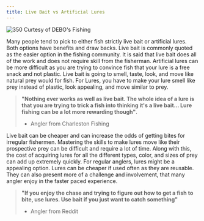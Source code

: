```yaml
---
title: Live Bait vs Artificial Lures
---
```

![350](https://i.ytimg.com/vi/SO0KqUGr_xM/sddefault.jpg) 
Curtesy of DEBO's Fishing

Many people tend to pick to either fish strictly live bait or artificial lures. Both options have benefits and draw backs. Live bait is commonly quoted as the easier option in the fishing community. It is said that live bait does all of the work and does not require skill from the fisherman. Artificial lures can be more difficult as you are trying to convince fish that your lure is a free snack and not plastic. Live bait is going to smell, taste, look, and move like natural prey would for fish. For Lures, you have to make your lure smell like prey instead of plastic, look appealing, and move similar to prey. 

>**"Nothing ever works as well as live bait. The whole idea of a lure is that you are trying to trick a fish into thinking it's a live bait… Lure fishing can be a lot more rewarding though"**.
>- Angler from Charleston Fishing

Live bait can be cheaper and can increase the odds of getting bites for irregular fishermen. Mastering the skills to make lures move like their prospective prey can be difficult and require a lot of time. Along with this, the cost of acquiring lures for all the different types, color, and sizes of prey can add up extremely quickly. For regular anglers, lures might be a appealing option. Lures can be cheaper if used often as they are reusable. They can also present more of a challenge and involvement, that many angler enjoy in the faster paced experience.

>**"If you enjoy the chase and trying to figure out how to get a fish to bite, use lures. Use bait if you just want to catch something"**
>- Angler from Reddit
 
